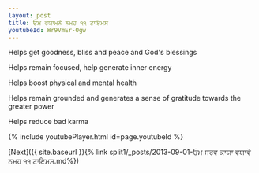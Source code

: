 ```yaml
---
layout: post
title: ਓਮ ਰਯਾਮਨੇ ਨਮਹ ੧੧ ਟਾਇਮਸ
youtubeId: Wr9VmEr-Ogw
---
```

 
 
Helps get goodness, bliss and peace and God's blessings
 
Helps remain focused, help generate inner energy 
 
Helps boost physical and mental health 
 
Helps remain grounded and generates a sense of gratitude towards the greater power 
 
Helps reduce bad karma
 
 
 
 


{% include youtubePlayer.html id=page.youtubeId %}
 
[Next]({{ site.baseurl }}{% link  split1/_posts/2013-09-01-ਓਮ ਸਰਵ ਕਾਯਾ ਵਯਾਵੇ ਨਮਹ ੧੧ ਟਾਇਮਸ.md%})
 
